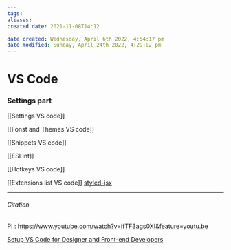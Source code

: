 ```yaml
---
tags: 
aliases: 
created date: 2021-11-08T14:12

date created: Wednesday, April 6th 2022, 4:54:17 pm
date modified: Sunday, April 24th 2022, 4:29:02 pm
---
```


# VS Code

### Settings part

[[Settings VS code]]

[[Fonst and Themes VS code]]

[[Snippets VS code]]

[[ESLint]]

[[Hotkeys VS code]]

[[Extensions list VS code]]
[styled-jsx](https://marketplace.visualstudio.com/items?itemName=blanu.vscode-styled-jsx)

---

###### Citation

PI : https://www.youtube.com/watch?v=ifTF3ags0XI&feature=youtu.be

[Setup VS Code for Designer and Front-end Developers](https://dev.to/yogeshdev/setup-vs-code-for-designer-and-front-end-developers-1fli)
